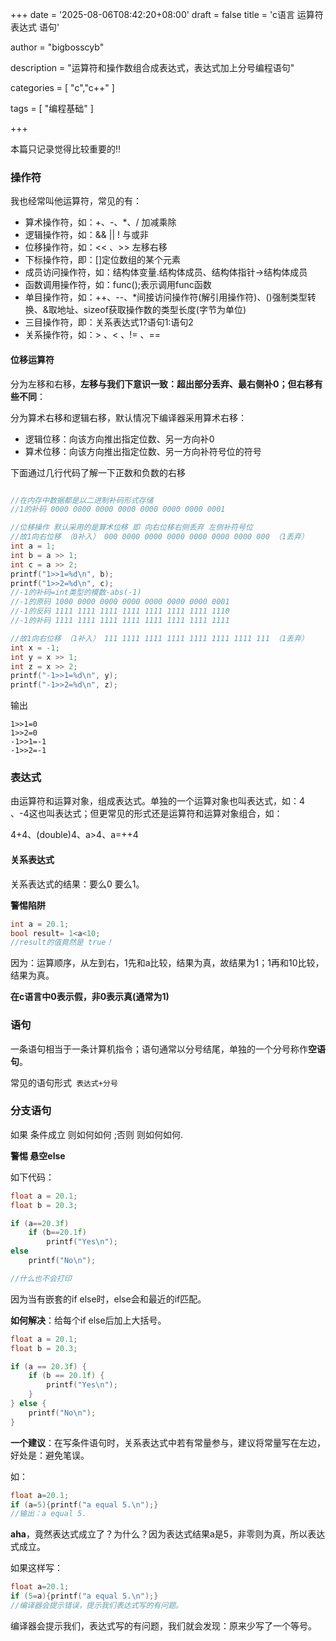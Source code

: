 +++
date = '2025-08-06T08:42:20+08:00'
draft = false
title = 'c语言 运算符 表达式 语句'

author = "bigbosscyb"

description = "运算符和操作数组合成表达式，表达式加上分号编程语句"

categories = [
    "c","c++"
]

tags = [
    "编程基础"
]

+++

本篇只记录觉得比较重要的‼️

### 操作符

我也经常叫他运算符，常见的有：

- 算术操作符，如：+、-、*、/ 加减乘除
- 逻辑操作符，如：&& || ! 与或非
- 位移操作符，如：<< 、>> 左移右移
- 下标操作符，即：[]定位数组的某个元素
- 成员访问操作符，如：结构体变量.结构体成员、结构体指针->结构体成员
- 函数调用操作符，如：func();表示调用func函数
- 单目操作符，如：++、--、*间接访问操作符(解引用操作符)、()强制类型转换、&取地址、sizeof获取操作数的类型长度(字节为单位)
- 三目操作符，即：关系表达式1?语句1:语句2
- 关系操作符，如：> 、< 、!= 、==

#### 位移运算符

分为左移和右移，**左移与我们下意识一致：超出部分丢弃、最右侧补0；但右移有些不同**：

分为算术右移和逻辑右移，默认情况下编译器采用算术右移：

- 逻辑位移：向该方向推出指定位数、另一方向补0
- 算术位移：向该方向推出指定位数、另一方向补符号位的符号

下面通过几行代码了解一下正数和负数的右移

```c

//在内存中数据都是以二进制补码形式存储
//1的补码 0000 0000 0000 0000 0000 0000 0000 0001

//位移操作 默认采用的是算术位移 即 向右位移右侧丢弃 左侧补符号位
//故1向右位移 （0补入） 000 0000 0000 0000 0000 0000 0000 000 （1丢弃）
int a = 1;
int b = a >> 1;
int c = a >> 2;
printf("1>>1=%d\n", b);
printf("1>>2=%d\n", c);
//-1的补码=int类型的模数-abs(-1)
//-1的原码 1000 0000 0000 0000 0000 0000 0000 0001
//-1的反码 1111 1111 1111 1111 1111 1111 1111 1110
//-1的补码 1111 1111 1111 1111 1111 1111 1111 1111

//故1向右位移 （1补入） 111 1111 1111 1111 1111 1111 1111 111 （1丢弃）
int x = -1;
int y = x >> 1;
int z = x >> 2;
printf("-1>>1=%d\n", y);
printf("-1>>2=%d\n", z);
```

输出

```shell
1>>1=0
1>>2=0
-1>>1=-1
-1>>2=-1
```



### 表达式

由运算符和运算对象，组成表达式。单独的一个运算对象也叫表达式，如：4 、-4这也叫表达式；但更常见的形式还是运算符和运算对象组合，如：

4+4、(double)4、a>4、a=++4

#### 关系表达式

关系表达式的结果：要么0 要么1。

**警惕陷阱**

```c
int a = 20.1;
bool result= 1<a<10;
//result的值竟然是 true！
```

因为：运算顺序，从左到右，1先和a比较，结果为真，故结果为1；1再和10比较，结果为真。

**在c语言中0表示假，非0表示真(通常为1)**

### 语句

一条语句相当于一条计算机指令；语句通常以分号结尾，单独的一个分号称作**空语句**。

常见的语句形式` 表达式+分号`

### 分支语句

如果 条件成立 则如何如何 ;否则 则如何如何.

**警惕 悬空else**

如下代码：

```c
float a = 20.1;
float b = 20.3;

if (a==20.3f)
    if (b==20.1f)
        printf("Yes\n");
else
    printf("No\n");

//什么也不会打印
```

因为当有嵌套的if else时，else会和最近的if匹配。

**如何解决**：给每个if else后加上大括号。

```c
float a = 20.1;
float b = 20.3;

if (a == 20.3f) {
    if (b == 20.1f) {
        printf("Yes\n");
    }
} else {
    printf("No\n");
}
```

**一个建议**：在写条件语句时，关系表达式中若有常量参与，建议将常量写在左边，好处是：避免笔误。

如：

```c
float a=20.1;
if (a=5){printf("a equal 5.\n");}
//输出：a equal 5.
```

**aha**，竟然表达式成立了？为什么？因为表达式结果a是5，非零则为真，所以表达式成立。

如果这样写：

```c
float a=20.1;
if (5=a){printf("a equal 5.\n");}
//编译器会提示错误，提示我们表达式写的有问题。
```

编译器会提示我们，表达式写的有问题，我们就会发现：原来少写了一个等号。
